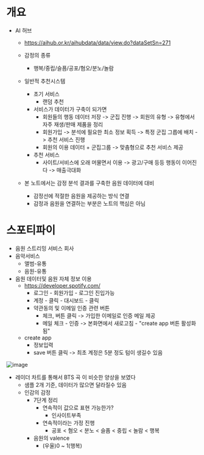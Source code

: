 # 개요
- AI 허브
    - https://aihub.or.kr/aihubdata/data/view.do?dataSetSn=271

    - 감정의 종류
        - 행복/중립/슬픔/공포/혐오/분노/놀람

    - 일반적 추천시스템
        - 초기 서비스
            - 랜덤 추천
        - 서비스가 데이터가 구축이 되가면
            - 회원들의 행동 데이터 저장 -> 군집 진행 -> 회원의 유형 -> 유형에서 자주 재생/판매 제품을 정리
            - 회원가입 -> 분석에 필요한 최소 정보 획득 -> 특정 군집 그릅에 배치 -> 추천 서비스 진행
            - 회원의 이용 데이터 + 군집그룹 -> 맞춤형으로 추천 서비스 제공
        - 추천 서비스
            - 사이트/서비스에 오래 머물면서 이용 -> 광고/구매 등등 행동이 이어진다 -> 매출극대화

    - 본 노트에서는 감정 분석 결과를 구축한 음원 데이터에 대비
        - 감정선에 적절한 음원을 제공하는 방식 연결
        - 감정과 음원을 연결하는 부분은 노트의 핵심은 아님

# 스포티파이
- 음원 스트리밍 서비스 회사
- 음악서비스
    - 앨범-유통
    - 음원-유통
- 음원 데이터및 음원 자체 정보 이용
    - https://developer.spotify.com/
        - 로그인 - 회원가입 - 로그인 진입가능
        - 계정 - 클릭 - 대시보드 - 클릭
        - 약관동의 및 이메일 인증 관련 버튼
            - 체크, 버튼 클릭 -> 가입한 이메일로 인증 메일 제공
            - 메일 체크 - 인증 -> 본화면에서 새로고침 -  "create app 버튼 활성화됨"
    - create app
        - 정보입력
        - save 버튼 클릭 -> 최초 계정은 5분 정도 텀이 생길수 있음
     

![image](https://github.com/user-attachments/assets/6337f7b0-e6c0-4f37-ba1a-dac9a8e77de1)
- 레이더 차트를 통해서 BTS 곡 이 비슷한 양상을 보였다
    - 샘플 2개 기준, 데이터가 많으면 달라질수 있음
    - 인감의 감정
        - 7단계 정리
            - 연속적이 값으로 표현 가능한가?
                - 인사이트부족
            - 연속적이라는 가정 진행
                - 공포 < 혐오 < 분노 < 슬픔 < 중립 < 놀람 < 행복
        - 음원의 valence
            - (우울)0 ~ 1(행복)
